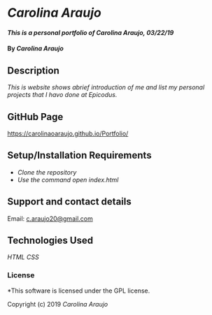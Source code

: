 # _Carolina Araujo_

#### _This is a personal portfolio of Carolina Araujo, 03/22/19_

#### By _Carolina Araujo_

## Description

_This is website shows abrief introduction of me and list my personal projects that I havo done at Epicodus._

## GitHub Page

https://carolinaoaraujo.github.io/Portfolio/

## Setup/Installation Requirements

* _Clone the repository_
* _Use the command open index.html_

## Support and contact details

Email: c.araujo20@gmail.com

## Technologies Used

_HTML CSS_

### License

*This software is licensed under the GPL license.

Copyright (c) 2019 _Carolina Araujo_
